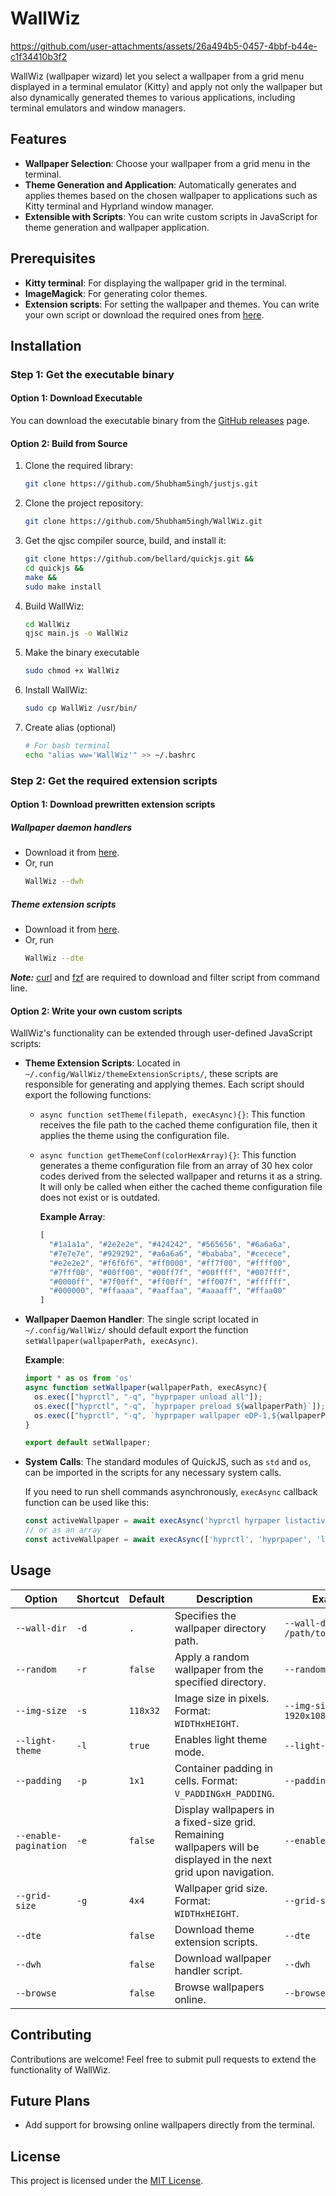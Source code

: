 # WallWiz


https://github.com/user-attachments/assets/26a494b5-0457-4bbf-b44e-c1f34410b3f2


WallWiz (wallpaper wizard) let you select a wallpaper from a grid menu displayed in a terminal emulator (Kitty) and apply not only the wallpaper but also dynamically generated themes to various applications, including terminal emulators and window managers.

## Features

- **Wallpaper Selection**: Choose your wallpaper from a grid menu in the terminal.
- **Theme Generation and Application**: Automatically generates and applies themes based on the chosen wallpaper to applications such as Kitty terminal and Hyprland window manager.
- **Extensible with Scripts**: You can write custom scripts in JavaScript for theme generation and wallpaper application.

## Prerequisites

- **Kitty terminal**: For displaying the wallpaper grid in the terminal.
- **ImageMagick**: For generating color themes.
- **Extension scripts**: For setting the wallpaper and themes. You can write your own script or download the required ones from [here](https://github.com/5hubham5ingh/WallWiz/tree/main?tab=readme-ov-file#step-2-get-the-required-extension-scripts).

## Installation
### Step 1: Get the executable binary
#### Option 1: Download Executable

You can download the executable binary from the [GitHub releases](https://github.com/5hubham5ingh/WallWiz/releases) page.

#### Option 2: Build from Source

1. Clone the required library:
   ```bash
   git clone https://github.com/5hubham5ingh/justjs.git

3. Clone the project repository:
   ```bash
   git clone https://github.com/5hubham5ingh/WallWiz.git

3. Get the qjsc compiler source, build, and install it:
   ```bash
   git clone https://github.com/bellard/quickjs.git &&
   cd quickjs &&
   make &&
   sudo make install 

5. Build WallWiz:
   ```bash
   cd WallWiz
   qjsc main.js -o WallWiz

6. Make the binary executable
   ```bash
   sudo chmod +x WallWiz

7. Install WallWiz:
   ```bash
   sudo cp WallWiz /usr/bin/

8. Create alias (optional)
   ```bash
   # For bash terminal
   echo "alias ww='WallWiz'" >> ~/.bashrc

### Step 2: Get the required extension scripts

#### Option 1: Download prewritten extension scripts

##### Wallpaper daemon handlers

- Download it from [here](https://github.com/5hubham5ingh/WallWiz/tree/main/wallpaperDaemonHandlerScripts).
- Or, run
  ```bash
  WallWiz --dwh
  ```
##### Theme extension scripts
- Download it from [here](https://github.com/5hubham5ingh/WallWiz/tree/main/themeExtensionScripts).
- Or, run
  ```bash
  WallWiz --dte
  ```
***Note:*** [curl](https://github.com/curl/curl) and [fzf](https://github.com/junegunn/fzf) are required to download and filter script from command line.
#### Option 2: Write your own custom scripts
WallWiz's functionality can be extended through user-defined JavaScript scripts:

- **Theme Extension Scripts**: Located in `~/.config/WallWiz/themeExtensionScripts/`, these scripts are responsible for generating and applying themes. Each script should export the following functions:
  - `async function setTheme(filepath, execAsync){}`: This function receives the file path to the cached theme configuration file, then it applies the theme using the configuration file.
  
  - `async function getThemeConf(colorHexArray){}`: This function generates a theme configuration file from an array of 30 hex color codes derived from the selected wallpaper and returns it as a string. It will only be called when either the cached theme configuration file does not exist or is outdated.
  
    **Example Array**:
    ```javascript
    [
      "#1a1a1a", "#2e2e2e", "#424242", "#565656", "#6a6a6a",
      "#7e7e7e", "#929292", "#a6a6a6", "#bababa", "#cecece",
      "#e2e2e2", "#f6f6f6", "#ff0000", "#ff7f00", "#ffff00",
      "#7fff00", "#00ff00", "#00ff7f", "#00ffff", "#007fff",
      "#0000ff", "#7f00ff", "#ff00ff", "#ff007f", "#ffffff",
      "#000000", "#ffaaaa", "#aaffaa", "#aaaaff", "#ffaa00"
    ]
    ```

- **Wallpaper Daemon Handler**: The single script located in `~/.config/WallWiz/` should default export the function `setWallpaper(wallpaperPath, execAsync)`.

  **Example**:
  ```javascript
  import * as os from 'os'
  async function setWallpaper(wallpaperPath, execAsync){
    os.exec(["hyprctl", "-q", "hyprpaper unload all"]);
    os.exec(["hyprctl", "-q", `hyprpaper preload ${wallpaperPath}`]);
    os.exec(["hyprctl", "-q", `hyprpaper wallpaper eDP-1,${wallpaperPath}`]);
  }

  export default setWallpaper;
  ```

- **System Calls**: The standard modules of QuickJS, such as `std` and `os`, can be imported in the scripts for any necessary system calls.

  If you need to run shell commands asynchronously, `execAsync` callback function can be used like this:
  ```javascript
  const activeWallpaper = await execAsync('hyprctl hyrpaper listactive');
  // or as an array
  const activeWallpaper = await execAsync(['hyprctl', 'hyprpaper', 'listactive']);
  ```

## Usage

| Option               | Shortcut | Default   | Description                                                                                                       | Example                              |
|----------------------|----------|-----------|-------------------------------------------------------------------------------------------------------------------|--------------------------------------|
| `--wall-dir`         | `-d`     | `.`       | Specifies the wallpaper directory path.                                                                           | `--wall-dir /path/to/wallpapers`     |
| `--random`           | `-r`     | `false`   | Apply a random wallpaper from the specified directory.                                                            | `--random`                           |
| `--img-size`         | `-s`     | `118x32`  | Image size in pixels. Format: `WIDTHxHEIGHT`.                                                                     | `--img-size 1920x1080`               |
| `--light-theme`      | `-l`     | `true`    | Enables light theme mode.                                                                                         | `--light-theme`                      |
| `--padding`          | `-p`     | `1x1`     | Container padding in cells. Format: `V_PADDINGxH_PADDING`.                                                        | `--padding 2x3`                      |
| `--enable-pagination`| `-e`     | `false`   | Display wallpapers in a fixed-size grid. Remaining wallpapers will be displayed in the next grid upon navigation.  | `--enable-pagination`                |
| `--grid-size`        | `-g`     | `4x4`     | Wallpaper grid size. Format: `WIDTHxHEIGHT`.                                                                      | `--grid-size 5x3`                    |
| `--dte`              |          | `false`   | Download theme extension scripts.                                                                                 | `--dte`                              |
| `--dwh`              |          | `false`   | Download wallpaper handler script.                                                                                | `--dwh`                              |
| `--browse`           |          | `false`   | Browse wallpapers online.                                                                                         | `--browse`                           |

## Contributing

Contributions are welcome! Feel free to submit pull requests to extend the functionality of WallWiz.

## Future Plans

- Add support for browsing online wallpapers directly from the terminal.

## License

This project is licensed under the [MIT License](LICENSE).
      
